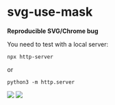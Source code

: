 # svg-use-mask

**Reproducible SVG/Chrome bug**

You need to test with a local server:

```
npx http-server
```

or

```
python3 -m http.server
````

<img src="chrome.png">

<img src="firefox.png">

